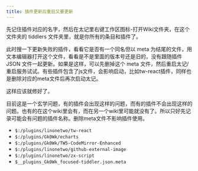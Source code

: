 ```yaml
---
title: 插件更新后重启又要更新
---
```


先记住插件对应的名字，然后在太记里右键工作区图标-打开Wiki文件夹，在这个文件夹的 tiddlers 文件夹里，就是你所有的条目和插件了。

此时搜一下更新失败的插件，看看它是否有一个同名但以 meta 为结尾的文件，用文本编辑器打开这个文件，看看是不是里面的版本号还是旧的，没有跟随插件 JSON 文件一起更新。如果是这样，可以先删掉这个 meta 文件，然后重启太记/重启服务试试。有些插件包含了js文件，会影响启动，比如tw-react插件，同样也是删除对应的meta文件后再次启动太记。

这样应该就修好了。

目前这是一个玄学问题，有的插件会出现这样的问题，而有的插件不会出现这样的问题。也有的在这个wiki里会有，而在另一个wiki里可能就没有了。所以只好先记录可能会有问题的插件名称。删除meta文件不影响插件使用。

* `$:/plugins/linonetwo/tw-react`
* `$:/plugins/Gk0Wk/echarts`
* `$:/plugins/Gk0Wk/TW5-CodeMirror-Enhanced`
* `$:/plugins/linonetwo/github-external-image`
* `$:/plugins/linonetwo/zx-script`
* `$__plugins_Gk0Wk_focused-tiddler.json.meta`

